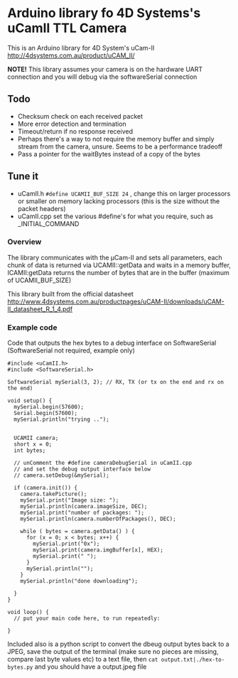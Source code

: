 # Arduino library fo 4D Systems's uCamII TTL Camera

This is an Arduino library for 4D System's uCam-II http://4dsystems.com.au/product/uCAM_II/

**NOTE!** This library assumes your camera is on the hardware UART connection and you will debug via the softwareSerial connection

## Todo 
- Checksum check on each received packet
- More error detection and termination
- Timeout/return if no response received
- Perhaps there's a way to not require the memory buffer and simply stream from the camera, unsure. Seems to be a performance tradeoff
- Pass a pointer for the waitBytes instead of a copy of the bytes

## Tune it
- uCamII.h ```#define UCAMII_BUF_SIZE 24``` , change this on larger processors or smaller on memory lacking processors (this is the size without the packet headers)
- uCamII.cpp set the various #define's for what you require, such as _INITIAL_COMMAND


### Overview

The library communicates with the µCam-II and sets all parameters, each chunk of data is returned via UCAMII::getData and waits in a memory buffer, ICAMII:getData returns the number of bytes that are in the buffer (maximum of UCAMII_BUF_SIZE)

This library built from the official datasheet http://www.4dsystems.com.au/productpages/uCAM-II/downloads/uCAM-II_datasheet_R_1_4.pdf


### Example code 

Code that outputs the hex bytes to a debug interface on SoftwareSerial (SoftwareSerial not required, example only)

```
#include <uCamII.h>
#include <SoftwareSerial.h>

SoftwareSerial mySerial(3, 2); // RX, TX (or tx on the end and rx on the end)

void setup() {
  mySerial.begin(57600);
  Serial.begin(57600);
  mySerial.println("trying ..");


  UCAMII camera;
  short x = 0;
  int bytes;

  // unComment the #define cameraDebugSerial in uCamII.cpp 
  // and set the debug output interface below
  // camera.setDebug(&mySerial);

  if (camera.init()) {
    camera.takePicture();
    mySerial.print("Image size: ");
    mySerial.println(camera.imageSize, DEC);
    mySerial.print("number of packages: ");
    mySerial.println(camera.numberOfPackages(), DEC);

    while ( bytes = camera.getData() ) {
      for (x = 0; x < bytes; x++) {
        mySerial.print("0x");
        mySerial.print(camera.imgBuffer[x], HEX);
        mySerial.print(" ");
      }
      mySerial.println("");
    }
    mySerial.println("done downloading");

  }
}

void loop() {
  // put your main code here, to run repeatedly:

}
```

Included also is a python script to convert the dbeug output bytes back to a JPEG, save the output of the terminal (make sure no pieces are missing, compare last byte values etc) to a text file, then
```cat output.txt|./hex-to-bytes.py``` and you should have a output.jpeg file
